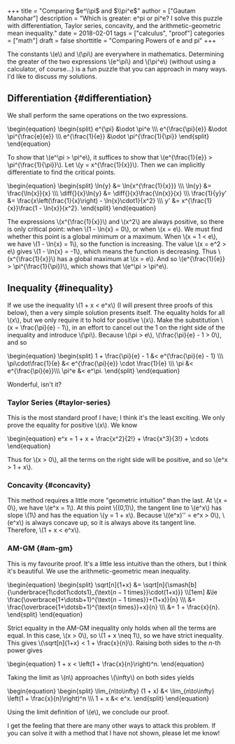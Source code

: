 +++
title = "Comparing $e^\\pi$ and $\\pi^e$"
author = ["Gautam Manohar"]
description = "Which is greater: e^pi or pi^e? I solve this puzzle with differentiation, Taylor series, concavity, and the arithmetic-geometric mean inequality."
date = 2018-02-01
tags = ["calculus", "proof"]
categories = ["math"]
draft = false
shorttitle = "Comparing Powers of e and pi"
+++

The constants \\(e\\) and \\(\pi\\) are everywhere in mathematics.
Determining the greater of the two expressions \\(e^\pi\\) and \\(\pi^e\\) (without using a calculator, of course...) is a fun puzzle that you can approach in many ways.
I'd like to discuss my solutions.


## Differentiation {#differentiation}

We shall perform the same operations on the two expressions.

\begin{equation}
    \begin{split}
        e^{\pi} &\odot \pi^e \\\\\\
        e^{\frac{\pi}{e}} &\odot \pi^{\frac{e}{e}} \\\\\\
        e^{\frac{1}{e}} &\odot \pi^{\frac{1}{\pi}}
    \end{split}
\end{equation}

To show that \\(e^\pi > \pi^e\\), it suffices to show that \\(e^{\frac{1}{e}} > \pi^{\frac{1}{\pi}}\\).
Let \\(y = x^{\frac{1}{x}}\\).
Then we can implicitly differentiate to find the critical points.

\begin{equation}
	\begin{split}
		\ln{y} &= \ln{x^{\frac{1}{x}}} \\\\\\
		\ln{y} &= \frac{\ln{x}}{x} \\\\\\
		\diff{}{x}\ln{y} &= \diff{}{x}\frac{\ln{x}}{x} \\\\\\
		\frac{1}{y}y' &= \frac{x\left(\frac{1}{x}\right) - \ln{x}\cdot1}{x^2} \\\\\\
		y' &= x^{\frac{1}{x}}\frac{1 - \ln{x}}{x^2}.
	\end{split}
\end{equation}

The expressions \\(x^{\frac{1}{x}}\\) and \\(x^2\\) are always positive, so there is only critical point: when \\(1 - \ln{x} = 0\\), or when \\(x = e\\).
We must find whether this point is a global minimum or a maximum.
When \\(x = 1 < e\\), we have \\(1 - \ln{x} = 1\\), so the function is increasing.
The value \\(x = e^2 > e\\) gives \\(1 - \ln{x} = -1\\), which means the function is decreasing.
Thus \\(x^{\frac{1}{x}}\\) has a global maximum at \\(x = e\\).
And so \\(e^{\frac{1}{e}} > \pi^{\frac{1}{\pi}}\\), which shows that \\(e^\pi > \pi^e\\).


## Inequality {#inequality}

If we use the inequality \\(1 + x < e^x\\) (I will present three proofs of this below), then a very simple solution presents itself.
The equality holds for all \\(x\\), but we only require it to hold for positive \\(x\\).
Make the substitution \\(x = \frac{\pi}{e} - 1\\), in an effort to cancel out the 1 on the right side of the inequality and introduce \\(\pi\\).
Because \\(\pi > e\\), \\(\frac{\pi}{e} - 1 > 0\\), and so

\begin{equation}
    \begin{split}
        1 + \frac{\pi}{e} - 1 &< e^{\frac{\pi}{e} - 1} \\\\\\
	    \pi\cdot\frac{1}{e} &< e^{\frac{\pi}{e}} \cdot \frac{1}{e} \\\\\\
		\pi &< e^{\frac{\pi}{e}}\\\\\\
		\pi^e &< e^\pi.
    \end{split}
\end{equation}

Wonderful, isn't it?


### Taylor Series {#taylor-series}

This is the most standard proof I have; I think it's the least exciting.
We only prove the equality for positive \\(x\\).
We know

\begin{equation}
e^x = 1 + x + \frac{x^2}{2!} + \frac{x^3}{3!} + \cdots
\end{equation}

Thus for \\(x > 0\\), all the terms on the right side will be positive, and so \\(e^x > 1 + x\\).


### Concavity {#concavity}

This method requires a little more "geometric intuition" than the last.
At \\(x = 0\\), we have \\(e^x = 1\\).
At this point \\((0,1)\\), the tangent line to \\(e^x\\) has slope \\(1\\) and has the equation \\(y = 1 + x\\).
Because \\((e^x)'' = e^x > 0\\), \\(e^x\\) is always concave up, so it is always above its tangent line.
Therefore, \\(1 + x < e^x\\).


### AM-GM {#am-gm}

This is my favourite proof.
It's a little less intuitive than the others, but I think it's beautiful.
We use the arithmetic-geometric mean inequality.

\begin{equation}
    \begin{split}
	     \sqrt[n]{1+x} &= \sqrt[n]{\smash[b]{\underbrace{1\cdot1\cdots1}\_{\text{$n-1$ times}}\cdot(1+x)}} \\\\\[1em]
	     &\le \frac{\overbrace{1+\dotsb+1}^{\text{$n-1$ times}}+(1+x)}{n} \\\\\\
	     &= \frac{\overbrace{1+\dotsb+1}^{\text{$n$ times}}+x}{n} \\\\\\
	    &= 1 + \frac{x}{n}.
    \end{split}
\end{equation}

Strict equality in the AM-GM inequality only holds when all the terms are equal.
In this case, \\(x > 0\\), so \\(1 + x \neq 1\\), so we have strict inequality.
This gives \\(\sqrt[n]{1+x} < 1 + \frac{x}{n}\\).
Raising both sides to the $n$-th power gives

\begin{equation}
    1 + x < \left(1 + \frac{x}{n}\right)^n.
\end{equation}

Taking the limit as \\(n\\) approaches \\(\infty\\) on both sides yields

\begin{equation}
    \begin{split}
        \lim\_{n\to\infty} (1 + x) &< \lim\_{n\to\infty} \left(1 + \frac{x}{n}\right)^n \\\\\\
        1 + x &< e^x.
    \end{split}
\end{equation}

Using the limit definition of \\(e\\), we conclude our proof.

I get the feeling that there are many other ways to attack this problem.
If you can solve it with a method that I have not shown, please let me know!